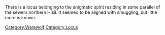 There is a locus belonging to the enigmatic spirit residing in some
parallel of the sewers northern Hisil. It seemed to be aligned with
smuggling, but little more is known.

[Category:Werewolf](Category:Werewolf "wikilink")
[Category:Locus](Category:Locus "wikilink")